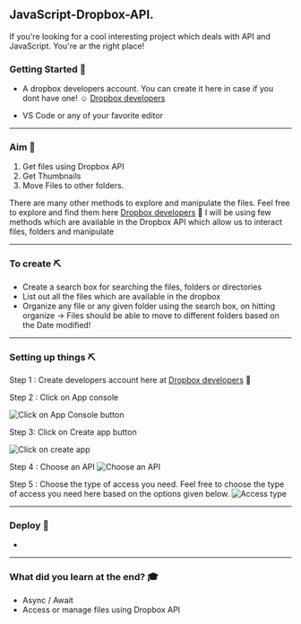 ## JavaScript-Dropbox-API.

If you're looking for a cool interesting project which deals with API and JavaScript. You're ar the right place!

### Getting Started 🚀

- A dropbox developers account. You can create it here in case if you dont have one! ☺️ [Dropbox developers](https://www.dropbox.com/developers "Dropbox developers") 

- VS Code or any of your favorite editor 

----

### Aim 🧐
1. Get files using Dropbox API              
2. Get Thumbnails
3. Move Files to other folders.

There are many other methods to explore and manipulate the files. Feel free to explore and find them here [Dropbox developers](https://www.dropbox.com/developers "Dropbox developers") 📝
I will be using few methods which are available in the Dropbox API which allow us to interact files, folders and manipulate

---

### To create ⛏️ 
* Create a search box for searching the files, folders or directories        
* List out all the files which are available in the dropbox
* Organize any file or any given folder using the search box, on hitting organize -> Files should be able to move to different folders based on the Date modified!

---
### Setting up things ⛏️
Step 1 : Create developers account here at [Dropbox developers](https://www.dropbox.com/developers "Dropbox developers") 📝 

Step 2 : Click on App console

![Click on App Console button](https://dev-to-uploads.s3.amazonaws.com/uploads/articles/9jkukfrujh4i0sa1vg8i.png)
 
Step 3: Click on Create app button

![Click on create app](https://dev-to-uploads.s3.amazonaws.com/uploads/articles/0q4hyrr39lesuf090eng.png)

Step 4 : Choose an API 
![Choose an API](https://dev-to-uploads.s3.amazonaws.com/uploads/articles/20bzaz4wo2fgdgklk4ob.png)
  
Step 5 : Choose the type of access you need.
Feel free to choose the type of access you need here based on the options given below.
![Access type](https://dev-to-uploads.s3.amazonaws.com/uploads/articles/dqk9k101m03a6qtdxei0.png)
 
----

### Deploy 💫
-

---

### What did you learn at the end? 🎓
- Async / Await 
- Access or manage files using Dropbox API
